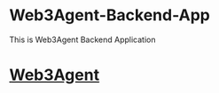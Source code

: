 # Web3Agent-Backend-App
This is Web3Agent Backend Application


# [Web3Agent](https://www.web3agent.io/)
